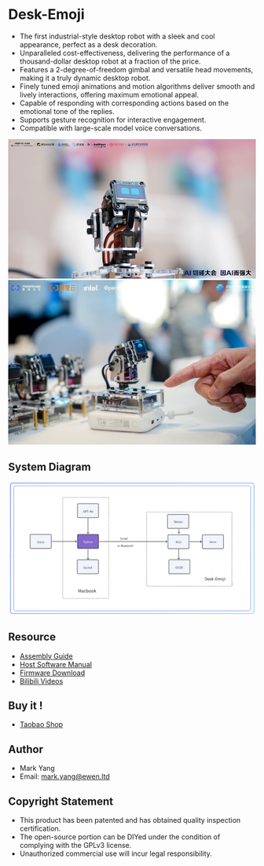# Desk-Emoji

* The first industrial-style desktop robot with a sleek and cool appearance, perfect as a desk decoration.  
* Unparalleled cost-effectiveness, delivering the performance of a thousand-dollar desktop robot at a fraction of the price.  
* Features a 2-degree-of-freedom gimbal and versatile head movements, making it a truly dynamic desktop robot.  
* Finely tuned emoji animations and motion algorithms deliver smooth and lively interactions, offering maximum emotional appeal.  
* Capable of responding with corresponding actions based on the emotional tone of the replies.  
* Supports gesture recognition for interactive engagement.  
* Compatible with large-scale model voice conversations.  

![img](doc/image/readme/photo1.png "photo1")
![img](doc/image/readme/photo2.png "photo2")

## System Diagram
![img](doc/image/readme/system.png "system")

## Resource

* [Assembly Guide](doc/en/assembly_guide.md)
* [Host Software Manual](doc/en/software_manual.md)
* [Firmware Download](https://github.com/ideamark/desk-emoji/releases)
* [Bilibili Videos](https://space.bilibili.com/3546754517567616)

## Buy it !

* [Taobao Shop](https://m.tb.cn/h.TclZzcV4aOoAzmj)

## Author

* Mark Yang
* Email: mark.yang@ewen.ltd

## Copyright Statement

* This product has been patented and has obtained quality inspection certification.
* The open-source portion can be DIYed under the condition of complying with the GPLv3 license.
* Unauthorized commercial use will incur legal responsibility.